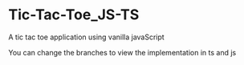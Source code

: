 # Tic-Tac-Toe_JS-TS
A tic tac toe application using vanilla javaScript

You can change the branches to view the implementation in ts and js
